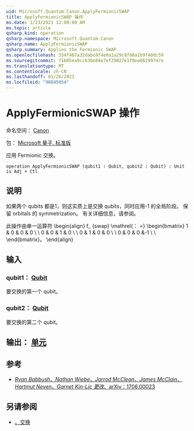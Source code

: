 ```yaml
---
uid: Microsoft.Quantum.Canon.ApplyFermionicSWAP
title: ApplyFermionicSWAP 操作
ms.date: 1/23/2021 12:00:00 AM
ms.topic: article
qsharp.kind: operation
qsharp.namespace: Microsoft.Quantum.Canon
qsharp.name: ApplyFermionicSWAP
qsharp.summary: Applies the Fermionic SWAP.
ms.openlocfilehash: 334f407a32dabc8f4e0a1a29c8f06a1b9f40dc59
ms.sourcegitcommit: 71605ea9cc630e84e7ef29027e1f0ea06299747e
ms.translationtype: MT
ms.contentlocale: zh-CN
ms.lasthandoff: 01/26/2021
ms.locfileid: "98845054"
---
```

# <a name="applyfermionicswap-operation"></a>ApplyFermionicSWAP 操作

命名空间： [Canon](xref:Microsoft.Quantum.Canon)

包： [Microsoft 量子. 标准版](https://nuget.org/packages/Microsoft.Quantum.Standard)


应用 Fermionic 交换。

```qsharp
operation ApplyFermionicSWAP (qubit1 : Qubit, qubit2 : Qubit) : Unit is Adj + Ctl
```


## <a name="description"></a>说明

如果两个 qubits 都是1，则这实质上是交换 qubits，同时应用-1 的全局阶段。 保留 orbitals 的 symmetrization。
有关详细信息，请参阅。

此操作由单一运算符 \begin{align} f_ {swap} \mathrel{： =} \begin{bmatrix} 1 & 0 & 0 & 0 \\ \\ 0 & 0 & 1 & 0 \\ \\ 0 & 1 & 0 & 0 \\ \\ 0 & 0 & 0 &-1 \\ \\ \end{bmatrix}。
\end{align}

## <a name="input"></a>输入

### <a name="qubit1--qubit"></a>qubit1： [Qubit](xref:microsoft.quantum.lang-ref.qubit)

要交换的第一个 qubit。


### <a name="qubit2--qubit"></a>qubit2： [Qubit](xref:microsoft.quantum.lang-ref.qubit)

要交换的第二个 qubit。



## <a name="output--unit"></a>输出： [单元](xref:microsoft.quantum.lang-ref.unit)



## <a name="references"></a>参考

- [*Ryan Babbush、Nathan Wiebe、Jarrod McClean、James McClain、Hartmut Neven、Garnet Kin-Lic 更改*、arXiv：1706.00023](https://arxiv.org/pdf/1706.00023.pdf)

## <a name="see-also"></a>另请参阅

- [。交换](xref:Microsoft.Quantum.Intrinsic.SWAP)